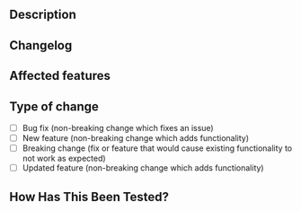 ## Description

## Changelog

## Affected features

## Type of change

-   [ ] Bug fix (non-breaking change which fixes an issue)
-   [ ] New feature (non-breaking change which adds functionality)
-   [ ] Breaking change (fix or feature that would cause existing functionality to not work as expected)
-   [ ] Updated feature (non-breaking change which adds functionality)

## How Has This Been Tested?
